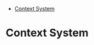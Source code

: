 <!-- START doctoc generated TOC please keep comment here to allow auto update -->
<!-- DON'T EDIT THIS SECTION, INSTEAD RE-RUN doctoc TO UPDATE -->

-   [Context System](#context-system)

<!-- END doctoc generated TOC please keep comment here to allow auto update -->

# Context System
